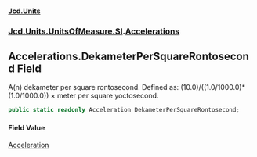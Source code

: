 #### [Jcd.Units](index.md 'index')
### [Jcd.Units.UnitsOfMeasure.SI](Jcd.Units.UnitsOfMeasure.SI.md 'Jcd.Units.UnitsOfMeasure.SI').[Accelerations](Accelerations.md 'Jcd.Units.UnitsOfMeasure.SI.Accelerations')

## Accelerations.DekameterPerSquareRontosecond Field

A(n) dekameter per square rontosecond. Defined as: (10.0)/((1.0/1000.0)*(1.0/1000.0)) × meter per square yoctosecond.

```csharp
public static readonly Acceleration DekameterPerSquareRontosecond;
```

#### Field Value
[Acceleration](Acceleration.md 'Jcd.Units.UnitTypes.Acceleration')